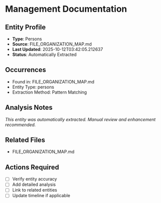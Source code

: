 # Management Documentation

## Entity Profile
- **Type**: Persons
- **Source**: FILE_ORGANIZATION_MAP.md
- **Last Updated**: 2025-10-12T03:42:05.212637
- **Status**: Automatically Extracted

## Occurrences
- Found in: FILE_ORGANIZATION_MAP.md
- Entity Type: persons
- Extraction Method: Pattern Matching

## Analysis Notes
*This entity was automatically extracted. Manual review and enhancement recommended.*

## Related Files
- FILE_ORGANIZATION_MAP.md

## Actions Required
- [ ] Verify entity accuracy
- [ ] Add detailed analysis
- [ ] Link to related entities
- [ ] Update timeline if applicable
